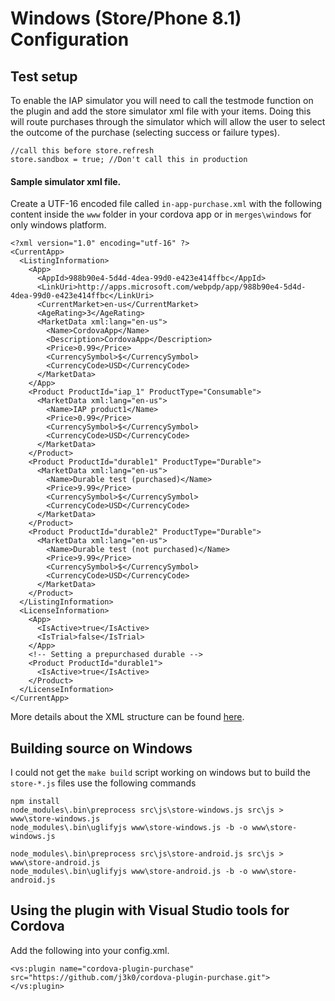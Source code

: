# Windows (Store/Phone 8.1) Configuration

## Test setup
To enable the IAP simulator you will need to call the testmode function on the plugin and add the store simulator xml file with your items.
Doing this will route purchases through the simulator which will allow the user to select the outcome of the purchase (selecting success or failure types).

```
//call this before store.refresh
store.sandbox = true; //Don't call this in production
```

#### Sample simulator xml file.
Create a UTF-16 encoded file called `in-app-purchase.xml` with the following content inside the `www` folder in your cordova app or in `merges\windows` for only windows platform.
```
<?xml version="1.0" encoding="utf-16" ?>
<CurrentApp>
  <ListingInformation>
    <App>
      <AppId>988b90e4-5d4d-4dea-99d0-e423e414ffbc</AppId>
      <LinkUri>http://apps.microsoft.com/webpdp/app/988b90e4-5d4d-4dea-99d0-e423e414ffbc</LinkUri>
      <CurrentMarket>en-us</CurrentMarket>
      <AgeRating>3</AgeRating>
      <MarketData xml:lang="en-us">
        <Name>CordovaApp</Name>
        <Description>CordovaApp</Description>
        <Price>0.99</Price>
        <CurrencySymbol>$</CurrencySymbol>
        <CurrencyCode>USD</CurrencyCode>
      </MarketData>
    </App>
    <Product ProductId="iap_1" ProductType="Consumable">
      <MarketData xml:lang="en-us">
        <Name>IAP product1</Name>
        <Price>0.99</Price>
        <CurrencySymbol>$</CurrencySymbol>
        <CurrencyCode>USD</CurrencyCode>
      </MarketData>
    </Product>
    <Product ProductId="durable1" ProductType="Durable">
      <MarketData xml:lang="en-us">
        <Name>Durable test (purchased)</Name>
        <Price>9.99</Price>
        <CurrencySymbol>$</CurrencySymbol>
        <CurrencyCode>USD</CurrencyCode>
      </MarketData>
    </Product>
    <Product ProductId="durable2" ProductType="Durable">
      <MarketData xml:lang="en-us">
        <Name>Durable test (not purchased)</Name>
        <Price>9.99</Price>
        <CurrencySymbol>$</CurrencySymbol>
        <CurrencyCode>USD</CurrencyCode>
      </MarketData>
    </Product>
  </ListingInformation>
  <LicenseInformation>
    <App>
      <IsActive>true</IsActive>
      <IsTrial>false</IsTrial>
    </App>
    <!-- Setting a prepurchased durable -->
    <Product ProductId="durable1">
      <IsActive>true</IsActive>
    </Product>
  </LicenseInformation>
</CurrentApp>
```

More details about the XML structure can be found [here](https://docs.microsoft.com/windows/uwp/monetize/in-app-purchases-and-trials-using-the-windows-applicationmodel-store-namespace).

## Building source on Windows

I could not get the `make build` script working on windows but to build the `store-*.js` files use the following commands
```
npm install
node_modules\.bin\preprocess src\js\store-windows.js src\js > www\store-windows.js
node_modules\.bin\uglifyjs www\store-windows.js -b -o www\store-windows.js

node_modules\.bin\preprocess src\js\store-android.js src\js > www\store-android.js
node_modules\.bin\uglifyjs www\store-android.js -b -o www\store-android.js
```


## Using the plugin with Visual Studio tools for Cordova

Add the following into your config.xml.

```
<vs:plugin name="cordova-plugin-purchase" src="https://github.com/j3k0/cordova-plugin-purchase.git">
</vs:plugin>
``` 
